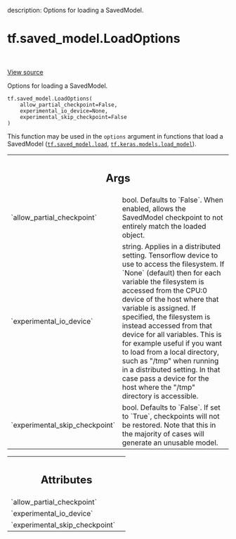 description: Options for loading a SavedModel.

<div itemscope itemtype="http://developers.google.com/ReferenceObject">
<meta itemprop="name" content="tf.saved_model.LoadOptions" />
<meta itemprop="path" content="Stable" />
<meta itemprop="property" content="__init__"/>
</div>

# tf.saved_model.LoadOptions

<!-- Insert buttons and diff -->

<table class="tfo-notebook-buttons tfo-api nocontent" align="left">

</table>

<a target="_blank" class="external" href="/code/stable/tensorflow/python/saved_model/load_options.py">View source</a>



Options for loading a SavedModel.

<pre class="devsite-click-to-copy prettyprint lang-py tfo-signature-link">
<code>tf.saved_model.LoadOptions(
    allow_partial_checkpoint=False,
    experimental_io_device=None,
    experimental_skip_checkpoint=False
)
</code></pre>



<!-- Placeholder for "Used in" -->

This function may be used in the `options` argument in functions that
load a SavedModel (<a href="../../tf/saved_model/load.md"><code>tf.saved_model.load</code></a>, <a href="../../tf/keras/models/load_model.md"><code>tf.keras.models.load_model</code></a>).

<!-- Tabular view -->
 <table class="responsive fixed orange">
<colgroup><col width="214px"><col></colgroup>
<tr><th colspan="2"><h2 class="add-link">Args</h2></th></tr>

<tr>
<td>
`allow_partial_checkpoint`
</td>
<td>
bool. Defaults to `False`. When enabled, allows
the SavedModel checkpoint to not entirely match the loaded object.
</td>
</tr><tr>
<td>
`experimental_io_device`
</td>
<td>
string. Applies in a distributed setting.
Tensorflow device to use to access the filesystem. If `None` (default)
then for each variable the filesystem is accessed from the CPU:0 device
of the host where that variable is assigned. If specified, the
filesystem is instead accessed from that device for all variables.
This is for example useful if you want to load from a local directory,
such as "/tmp" when running in a distributed setting. In that case
pass a device for the host where the "/tmp" directory is accessible.
</td>
</tr><tr>
<td>
`experimental_skip_checkpoint`
</td>
<td>
bool. Defaults to `False`. If set to `True`,
checkpoints will not be restored. Note that this in the majority of
cases will generate an unusable model.
</td>
</tr>
</table>





<!-- Tabular view -->
 <table class="responsive fixed orange">
<colgroup><col width="214px"><col></colgroup>
<tr><th colspan="2"><h2 class="add-link">Attributes</h2></th></tr>

<tr>
<td>
`allow_partial_checkpoint`
</td>
<td>

</td>
</tr><tr>
<td>
`experimental_io_device`
</td>
<td>

</td>
</tr><tr>
<td>
`experimental_skip_checkpoint`
</td>
<td>

</td>
</tr>
</table>



